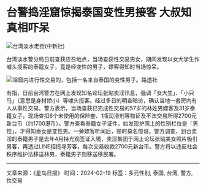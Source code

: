 # 台警捣淫窟惊揭泰国变性男接客 大叔知真相吓呆

![台湾淡水老街(中新社)](https://image.stheadline.com/f/680p0/0x0/100/none/f15f26a9010fac2fedacc94ef85b4056/stheadline/inewsmedia/20240219/_2024021916361277107.jpg)

台湾淡水警分局日前查获应召地点，当场查获性交易男女，期间发现以女大学生作噱头揽客的泰籍女子，竟是经变性的男子，嫖客得知时当场惊呆。

![淫窟内进行性交易的，包括一名来自泰国的变性男子。路透社](https://image.hkhl.hk/f/1024p0/0x0/100/none/c76db979f10fab7cf14745b837d94c7a/2023-11/a4_17.JPG)

有指，日前台湾警方在网上发现知名论坛张贴卖淫讯息，强调「女大生」、「小只马」（意思是身材娇小）等噱头揽客。经过多日的明查暗访，确认当地一套房内有人从事性交易。警方表示，当场查获已完成性交易的57岁的林姓男嫖客及31岁泰籍女子，现场查扣6个未使用的保险套、1瓶润滑剂等物证及不法交易所得2700元新台币（约1700港币）。警方查看泰籍女子证件，始发现护照上的性别栏位是「男性」，才得知泰女是变性男。一旁嫖客听闻后，顿时莫名惊讶。警方调查，到台卖淫的泰籍男子是去年4月持光观签证入境，卖淫集团于网上论坛张贴美女照片吸引男客，再透过LINE招揽寻芳客，每次交易收款2700元新台币。警方将以违反社会秩序维护法移送林男，泰籍男子则移送移民署。

--- 
文章来源：《星岛日报》
时间：2024-02-19
标签：多元性别, 泰国, 台湾, 警方, 性交易